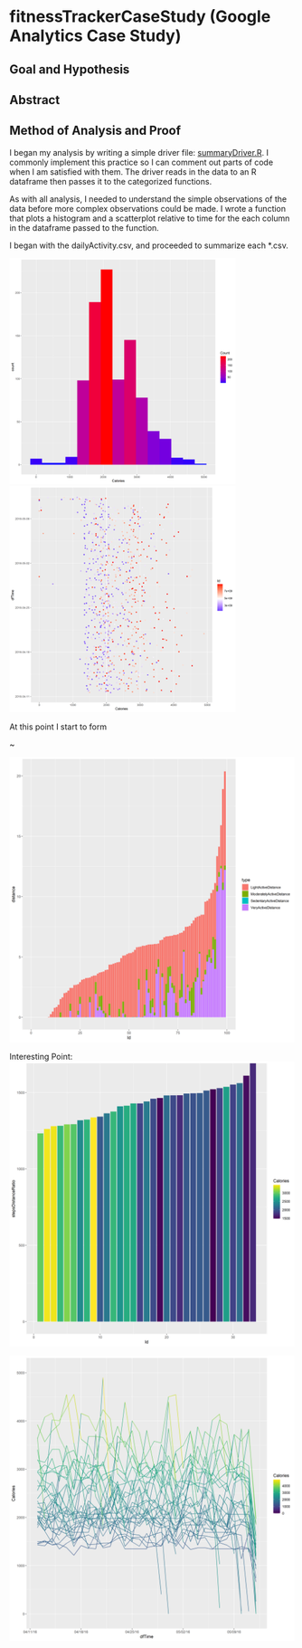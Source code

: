 # fitnessTrackerCaseStudy (Google Analytics Case Study)

## Goal and Hypothesis

## Abstract

## Method of Analysis and Proof

I began my analysis by writing a simple driver file: [summaryDriver.R](summaryDriver.R). I commonly implement this practice so I can comment out parts of code when I am satisfied with them.  The driver reads in the data to an R dataframe then passes it to the categorized functions.

As with all analysis, I needed to understand the simple observations of the data before more complex observations could be made.  I wrote a function that plots a histogram and a scatterplot relative to time for the each column in the dataframe passed to the function.  

I began with the dailyActivity.csv, and proceeded to summarize each *.csv. 

<div style='display:inline'>
<img src="plots\dailyActivity_merged\SummaryHist_Calories_byCount.png" alt="Calories Historgram" title="Calories Historgram" width="400" height="400" /> 
<img src="plots\dailyActivity_merged\SummaryScatter_Calories_byId.png" alt="Calories Historgram" title="Calories Historgram" width="400" height="400" /> 
</div>

At this point I start to form 

~[](plots\dailyActivity_merged\TotalStepsvsCalories_byId.png)

![](plots\dailyActivity_merged\Distance_ByTypeBar.png)

Interesting Point: 
![](plots\dailyActivity_merged\CaloriesandStep-DistanceRatio.png)

![Calories over Time](/plots/dailyCalories_merged/CaloriesOverTime.png)